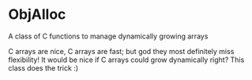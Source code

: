 # ObjAlloc
A class of C functions to manage dynamically growing arrays

C arrays are nice, C arrays are fast; but god they most definitely miss flexibility! It would be nice if C arrays could grow dynamically right? This class does the trick :)
